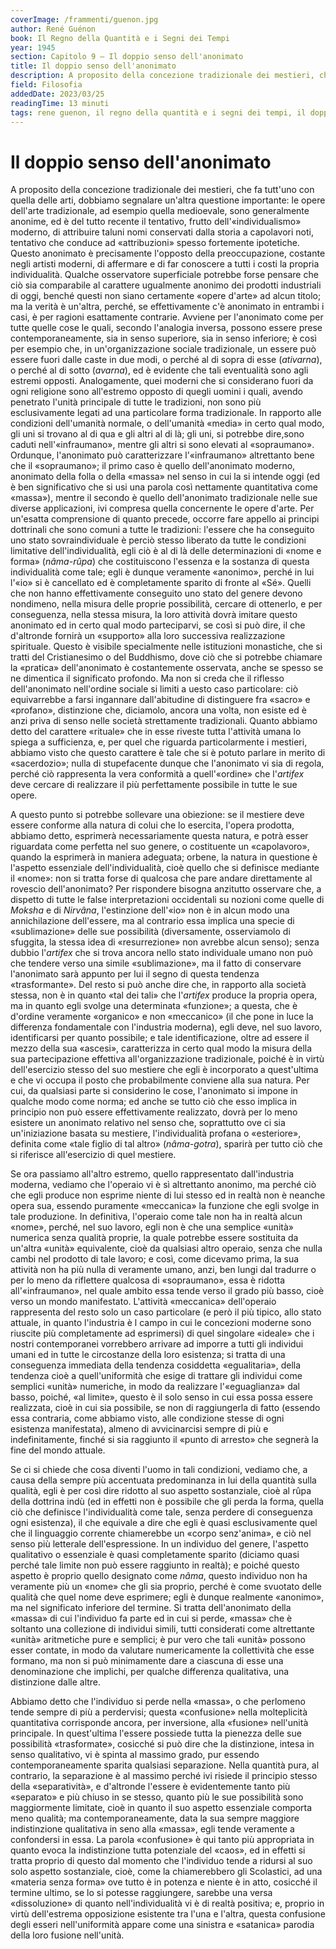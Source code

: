 ```yaml
---
coverImage: /frammenti/guenon.jpg
author: René Guénon
book: Il Regno della Quantità e i Segni dei Tempi
year: 1945
section: Capitolo 9 — Il doppio senso dell'anonimato
title: Il doppio senso dell'anonimato
description: A proposito della concezione tradizionale dei mestieri, che fa tutt'uno con quella delle arti, dobbiamo segnalare un'altra questione importante. Le opere dell'arte tradizionale, ad esempio quella medioevale, sono generalmente anonime, ed è del tutto recente il tentativo, frutto
field: Filosofia
addedDate: 2023/03/25
readingTime: 13 minuti
tags: rene guenon, il regno della quantità e i segni dei tempi, il doppio senso dell'anonimato, filosofia, 1945, francia
---
```


# Il doppio senso dell'anonimato

A proposito della concezione tradizionale dei mestieri, che fa tutt'uno con quella delle arti, dobbiamo segnalare un'altra questione importante: le opere dell'arte tradizionale, ad esempio quella medioevale, sono generalmente anonime, ed è del tutto recente il tentativo, frutto dell'«individualismo» moderno, di attribuire taluni nomi conservati dalla storia a capolavori noti, tentativo che conduce ad «attribuzioni» spesso fortemente ipotetiche. Questo anonimato è precisamente l'opposto della preoccupazione, costante negli artisti moderni, di affermare e di far conoscere a tutti i costi la propria individualità. Qualche osservatore superficiale potrebbe forse pensare che ciò sia comparabile al carattere ugualmente anonimo dei prodotti industriali di oggi, benché questi non siano certamente «opere d'arte» ad alcun titolo; ma la verità è un'altra, perché, se effettivamente c'è anonimato in entrambi i casi, è per ragioni esattamente contrarie. Avviene per l'anonimato come per tutte quelle cose le quali, secondo l'analogia inversa, possono essere prese contemporaneamente, sia in senso superiore, sia in senso inferiore; è così per esempio che, in un'organizzazione sociale tradizionale, un essere può essere fuori dalle caste in due modi, o perché al di sopra di esse (*ativarna*), o perché al di sotto (*avarna*), ed è evidente che tali eventualità sono agli estremi opposti. Analogamente, quei moderni che si considerano fuori da ogni religione sono all'estremo opposto di quegli uomini i quali, avendo penetrato l'unità principale di tutte le tradizioni, non sono più esclusivamente legati ad una particolare forma tradizionale. In rapporto alle condizioni dell'umanità normale, o dell'umanità «media» in certo qual modo, gli uni si trovano al di qua e gli altri al di là; gli uni, si potrebbe dire,sono caduti nell'«infraumano», mentre gli altri si sono elevati al «sopraumano». Ordunque, l'anonimato può caratterizzare l'«infraumano» altrettanto bene che il «sopraumano»; il primo caso è quello dell'anonimato moderno, anonimato della folla o della «massa» nel senso in cui la si intende oggi (ed è ben significativo che si usi una parola così nettamente quantitativa come «massa»), mentre il secondo è quello dell'anonimato tradizionale nelle sue diverse applicazioni, ivi compresa quella concernente le opere d'arte.
Per un'esatta comprensione di quanto precede, occorre fare appello ai principi dottrinali che sono comuni a tutte le tradizioni: l'essere che ha conseguito uno stato sovraindividuale è perciò stesso liberato da tutte le condizioni limitative dell'individualità, egli ciò è al di là delle determinazioni di «nome e forma» (*nâma-rûpa*) che costituiscono l'essenza e la sostanza di questa individualità come tale; egli è dunque veramente «anonimo», perché in lui l'«io» si è cancellato ed è completamente sparito di fronte al «Sé». Quelli che non hanno effettivamente conseguito uno stato del genere devono nondimeno, nella misura delle proprie possibilità, cercare di ottenerlo, e per conseguenza, nella stessa misura, la loro attività dovrà imitare questo anonimato ed in certo qual modo parteciparvi, se così si può dire, il che d'altronde fornirà un «supporto» alla loro successiva realizzazione spirituale. Questo è visibile specialmente nelle istituzioni monastiche, che si tratti del Cristianesimo o del Buddhismo, dove ciò che si potrebbe chiamare la «pratica» dell'anonimato è costantemente osservata, anche se spesso se ne dimentica il significato profondo. Ma non si creda che il riflesso dell'anonimato nell'ordine sociale si limiti a uesto caso particolare: ciò equivarrebbe a farsi ingannare dall'abitudine di distinguere fra «sacro» e «profano», distinzione che, diciamolo, ancora una volta, non esiste ed è anzi priva di senso nelle società strettamente tradizionali. Quanto abbiamo detto del carattere «rituale» che in esse riveste tutta l'attività umana lo spiega a sufficienza, e, per quel che riguarda particolarmente i mestieri, abbiamo visto che questo carattere è tale che si è potuto parlare in merito di «sacerdozio»; nulla di stupefacente dunque che l'anonimato vi sia di regola, perché ciò rappresenta la vera conformità a quell'«ordine» che l'*artifex* deve cercare di realizzare il più perfettamente possibile in tutte le sue opere.

A questo punto si potrebbe sollevare una obiezione: se il mestiere deve essere conforme alla natura di colui che lo esercita, l'opera prodotta, abbiamo detto, esprimerà necessariamente questa natura, e potrà esser riguardata come perfetta nel suo genere, o costituente un «capolavoro», quando la esprimerà in maniera adeguata; orbene, la natura in questione è l'aspetto essenziale dell'individualità, cioè quello che si definisce mediante il «nome»: non si tratta forse di qualcosa che pare andare direttamente al rovescio dell'anonimato? Per rispondere bisogna anzitutto osservare che, a dispetto di tutte le false interpretazioni occidentali su nozioni come quelle di *Moksha* e di *Nirvâna*, l'estinzione dell'«io» non è in alcun modo una annichilazione dell'essere, ma al contrario essa implica una specie di «sublimazione» delle sue possibilità (diversamente, osserviamolo di sfuggita, la stessa idea di «resurrezione» non avrebbe alcun senso); senza dubbio l'*artifex* che si trova ancora nello stato individuale umano non può che tendere verso una simile «sublimazione», ma il fatto di conservare l'anonimato sarà appunto per lui il segno di questa tendenza «trasformante». Del resto si può anche dire che, in rapporto alla società stessa, non è in quanto «tal dei tali» che l'*artifex* produce la propria opera, ma in quanto egli svolge una determinata «funzione»; a questa, che è d'ordine veramente «organico» e non «meccanico» (il che pone in luce la differenza fondamentale con l'industria moderna), egli deve, nel suo lavoro, identificarsi per quanto possibile; e tale identificazione, oltre ad essere il mezzo della sua «ascesi», caratterizza in certo qual modo la misura della sua partecipazione effettiva all'organizzazione tradizionale, poiché è in virtù dell'esercizio stesso del suo mestiere che egli è incorporato a quest'ultima e che vi occupa il posto che probabilmente conviene alla sua natura. Per cui, da qualsiasi parte si considerino le cose, l'anonimato si impone in qualche modo come norma; ed anche se tutto ciò che esso implica in principio non può essere effettivamente realizzato, dovrà per lo meno esistere un anonimato relativo nel senso che, soprattutto ove ci sia un'iniziazione basata su mestiere, l'individualità profana o «esteriore», definita come «tale figlio di tal altro» (*nâma-gotra*), sparirà per tutto ciò che si riferisce all'esercizio di quel mestiere.

Se ora passiamo all'altro estremo, quello rappresentato dall'industria moderna, vediamo che l'operaio vi è sì altrettanto anonimo, ma perché ciò che egli produce non esprime niente di lui stesso ed in realtà non è neanche opera sua, essendo puramente «meccanica» la funzione che egli svolge in tale produzione. In definitiva, l'operaio come tale non ha in realtà alcun «nome», perché, nel suo lavoro, egli non è che una semplice «unità» numerica senza qualità proprie, la quale potrebbe essere sostituita da un'altra «unità» equivalente, cioè da qualsiasi altro operaio, senza che nulla cambi nel prodotto di tale lavoro; e così, come dicevamo prima, la sua attività non ha più nulla di veramente umano, anzi, ben lungi dal tradurre o per lo meno da riflettere qualcosa di «sopraumano», essa è ridotta all'«infraumano», nel quale ambito essa tende verso il grado più basso, cioè verso un mondo manifestato. L'attività «meccanica» dell'operaio rappresenta del resto solo un caso particolare (e però il più tipico, allo stato attuale, in quanto l'industria è l campo in cui le concezioni moderne sono riuscite più completamente ad esprimersi) di quel singolare «ideale» che i nostri contemporanei vorrebbero arrivare ad imporre a tutti gli individui umani ed in tutte le circostanze della loro esistenza; si tratta di una conseguenza immediata della tendenza cosiddetta «egualitaria», della tendenza cioè a quell'uniformità che esige di trattare gli individui come semplici «unità» numeriche, in modo da realizzare l'«eguaglianza» dal basso, poiché, «al limite», questo è il solo senso in cui essa possa essere realizzata, cioè in cui sia possibile, se non di raggiungerla di fatto (essendo essa contraria, come abbiamo visto, alle condizione stesse di ogni esistenza manifestata), almeno di avvicinarcisi sempre di più e indefinitamente, finché si sia raggiunto il «punto di arresto» che segnerà la fine del mondo attuale.

Se ci si chiede che cosa diventi l'uomo in tali condizioni, vediamo che, a causa della sempre più accentuata predominanza in lui della quantità sulla qualità, egli è per così dire ridotto al suo aspetto sostanziale, cioè al rûpa della dottrina indù (ed in effetti non è possibile che gli perda la forma, quella ciò che definisce l'individualità come tale, senza perdere di conseguenza ogni esistenza), il che equivale a dire che egli è quasi esclusivamente quel che il linguaggio corrente chiamerebbe un «corpo senz'anima», e ciò nel senso più letterale dell'espressione. In un individuo del genere, l'aspetto qualitativo o essenziale è quasi completamente sparito (diciamo quasi perché tale limite non può essere raggiunto in realtà); e poiché questo aspetto è proprio quello designato come *nâma*, questo individuo non ha veramente più un «nome» che gli sia proprio, perché è come svuotato delle qualità che quel nome deve esprimere; egli è dunque realmente «anonimo», ma nel significato inferiore del termine. Si tratta dell'anonimato della «massa» di cui l'individuo fa parte ed in cui si perde, «massa» che è soltanto una collezione di individui simili, tutti considerati come altrettante «unità» aritmetiche pure e semplici; è pur vero che tali «unità» possono esser contate, in modo da valutare numericamente la collettività che esse formano, ma non si può minimamente dare a ciascuna di esse una denominazione che implichi, per qualche differenza qualitativa, una distinzione dalle altre.

Abbiamo detto che l'individuo si perde nella «massa», o che perlomeno tende sempre di più a perdervisi; questa «confusione» nella molteplicità quantitativa corrisponde ancora, per inversione, alla «fusione» nell'unità principale. In quest'ultima l'essere possiede tutta la pienezza delle sue possibilità «trasformate», cosicché si può dire che la distinzione, intesa in senso qualitativo, vi è spinta al massimo grado, pur essendo contemporaneamente sparita qualsiasi separazione. Nella quantità pura, al contrario, la separazione è al massimo perché ivi risiede il principio stesso della «separatività», e d'altronde l'essere è evidentemente tanto più «separato» e più chiuso in se stesso, quanto più le sue possibilità sono maggiormente limitate, cioè in quanto il suo aspetto essenziale comporta meno qualità; ma contemporaneamente, data la sua sempre maggiore indistinzione qualitativa in seno alla «massa», egli tende veramente a confondersi in essa. La parola «confusione» è qui tanto più appropriata in quanto evoca la indistinzione tutta potenziale del «caos», ed in effetti si tratta proprio di questo dal momento che l'individuo tende a ridursi al suo solo aspetto sostanziale, cioè, come la chiamerebbero gli Scolastici, ad una «materia senza forma» ove tutto è in potenza e niente è in atto, cosicché il termine ultimo, se lo si potesse raggiungere, sarebbe una versa «dissoluzione» di quanto nell'individualità vi è di realtà positiva; e, proprio in virtù dell'estrema opposizione esistente tra l'una e l'altra, questa confusione degli esseri nell'uniformità appare come una sinistra e «satanica» parodia della loro fusione nell'unità.
